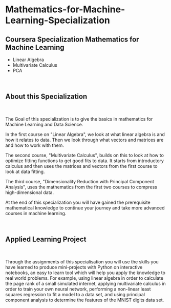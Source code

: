 # Mathematics-for-Machine-Learning-Specialization


## Coursera Specialization Mathematics for Machine Learning
- Linear Algebra 
- Multivariate Calculus
- PCA

<br>

## About this Specialization

<br>

The Goal of this specialization is to give the basics in mathematics for Machine Learning and Data Science. 

In the first course on "Linear Algebra", we look at what linear algebra is and how it relates to data. Then we look through what vectors and matrices are and how to work with them.

The second course, "Multivariate Calculus", builds on this to look at how to optimize fitting functions to get good fits to data. It starts from introductory calculus and then uses the matrices and vectors from the first course to look at data fitting.

The third course, "Dimensionality Reduction with Principal Component Analysis", uses the mathematics from the first two courses to compress high-dimensional data. 

At the end of this specialization you will have gained the prerequisite mathematical knowledge to continue your journey and take more advanced courses in machine learning.

<br>

## Applied Learning Project

<br>

Through the assignments of this specialisation you will use the skills you have learned to produce mini-projects with Python on interactive notebooks, an easy to learn tool which will help you apply the knowledge to real world problems. For example, using linear algebra in order to calculate the page rank of a small simulated internet, applying multivariate calculus in order to train your own neural network, performing a non-linear least squares regression to fit a model to a data set, and using principal component analysis to determine the features of the MNIST digits data set.